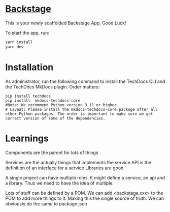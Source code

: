 # [Backstage](https://backstage.io)

This is your newly scaffolded Backstage App, Good Luck!

To start the app, run:

```sh
yarn install
yarn dev
```

# Installation
As administrator, run the following command to install the TechDocs CLI and the TechDocs MkDocs plugin. Order matters:

```shell
pip install techdocs
pip install  mkdocs-techdocs-core
#Note: We recommend Python version 3.11 or higher.
# Caveat: Please install the mkdocs-techdocs-core package after all other Python packages. The order is important to make sure we get correct version of some of the dependencies.
```

# Learnings

Components are the parent for lots of things

Services are the actually things that implements the service
API is the definition of an interface for a service
Libraries are good

A single project can have multiple roles. It might define a service, an api and a library.
Thus we need to have the idea of multiple.

Lots of stuff can be defined by a POM.
We can add <backstage.xxx> to the POM to add more things to it. Making this the single source of truth.
We can obviously do the same to package.json



